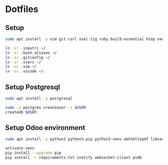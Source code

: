 # Dotfiles

## Setup

```sh
sudo apt install -y vim git curl xsel tig ruby build-essential htop neofetch
```

```sh
ln -sr .inputrc ~/
ln -sr .bash_aliases ~/
ln -sr .gitconfig ~/
ln -sr .vimrc ~/
ln -sr .vim ~/
ln -sr .vscode ~/
```

## Setup Postgresql

```sh
sudo apt install -y postgresql

sudo -u postgres createuser -s $USER
createdb $USER
```

## Setup Odoo environment

```sh
sudo apt install -y python3 python3-pip python3-venv wkhtmltopdf libsasl2-dev libldap2-dev libpq-dev

activate-venv
pip install --upgrade pip
pip install -r requirements.txt inotify websocket-client pudb
```
